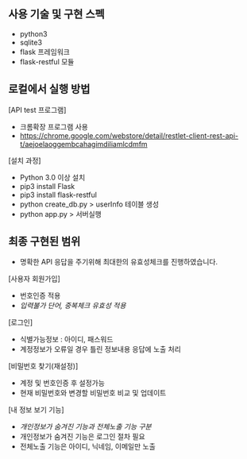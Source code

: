 사용 기술 및 구현 스펙
-
- python3
- sqlite3
- flask 프레임워크
- flask-restful 모듈

로컬에서 실행 방법
-
[API test 프로그램]
- 크롬확장 프로그램 사용
- https://chrome.google.com/webstore/detail/restlet-client-rest-api-t/aejoelaoggembcahagimdiliamlcdmfm

[설치 과정]
- Python 3.0 이상 설치
- pip3 install Flask
- pip3 install flask-restful
- python create_db.py > userInfo 테이블 생성
- python app.py > 서버실행

최종 구현된 범위
-
- 명확한 API 응답을 주기위해 최대한의 유효성체크를 진행하였습니다.

[사용자 회원가입]
- 번호인증 적용
- *입력불가 단어, 중복체크 유효성 적용*

[로그인]
- 식별가능정보 : 아이디, 패스워드
- 계정정보가 오류일 경우 틀린 정보내용 응답에 노출 처리

[비밀번호 찾기(재설정)]
- 계정 및 번호인증 후 설정가능
- 현재 비밀번호와 변경할 비밀번호 비교 및 업데이트

[내 정보 보기 기능]
- *개인정보가 숨겨진 기능과 전체노출 기능 구분*
- 개인정보가 숨겨진 기능은 로그인 절차 필요
- 전체노출 기능은 아이디, 닉네임, 이메일만 노출